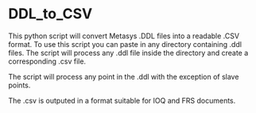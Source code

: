 # DDL_to_CSV
This python script will convert Metasys .DDL files into a readable .CSV format.
To use this script you can paste in any directory containing .ddl files. The script will process any .ddl file inside the directory and create a corresponding .csv file.

The script will process any point in the .ddl with the exception of slave points.

The .csv is outputed in a format suitable for IOQ and FRS documents.
